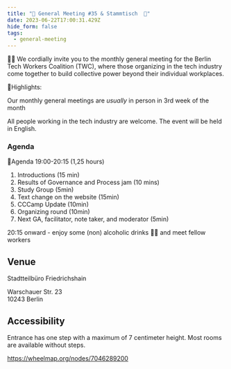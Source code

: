 ```yaml
---
title: "🎉 General Meeting #35 & Stammtisch  🍻"
date: 2023-06-22T17:00:31.429Z
hide_form: false
tags:
  - general-meeting
---
```

🧚‍♂️ We cordially invite you to the monthly general meeting for the Berlin Tech Workers Coalition (TWC), where those organizing in the tech industry come together to build collective power beyond their individual workplaces.

💫Highlights: 

Our monthly general meetings are *usually* in person in 3rd week of the month

All people working in the tech industry are welcome. The event will be held in English.

### Agenda

📝Agenda 19:00-20:15 (1,25 hours)

1. Introductions (15 min)
2. Results of Governance and Process jam (10 mins)
3. Study Group (5min)
4. Text change on the website (15min)
5. CCCamp Update (10min)
6. Organizing round (10min)
7. Next GA, facilitator, note taker, and moderator (5min)

20:15 onward - enjoy some (non) alcoholic drinks 🍻🥤 and meet fellow workers

## Venue

Stadtteilbüro Friedrichshain

Warschauer Str. 23\
10243 Berlin

## Accessibility

Entrance has one step with a maximum of 7 centimeter height. Most rooms are available without steps.

<https://wheelmap.org/nodes/7046289200>